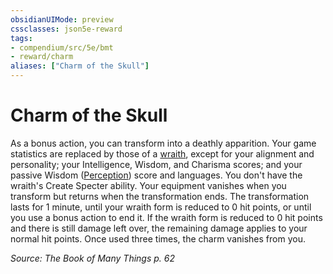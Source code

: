 ```yaml
---
obsidianUIMode: preview
cssclasses: json5e-reward
tags:
- compendium/src/5e/bmt
- reward/charm
aliases: ["Charm of the Skull"]
---
```

# Charm of the Skull

As a bonus action, you can transform into a deathly apparition. Your game statistics are replaced by those of a [wraith](/Systems/5e/bestiary/undead/wraith.md), except for your alignment and personality; your Intelligence, Wisdom, and Charisma scores; and your passive Wisdom ([Perception](/Systems/5e/rules/skills.md#Perception)) score and languages. You don't have the wraith's Create Specter ability. Your equipment vanishes when you transform but returns when the transformation ends. The transformation lasts for 1 minute, until your wraith form is reduced to 0 hit points, or until you use a bonus action to end it. If the wraith form is reduced to 0 hit points and there is still damage left over, the remaining damage applies to your normal hit points. Once used three times, the charm vanishes from you.

*Source: The Book of Many Things p. 62*